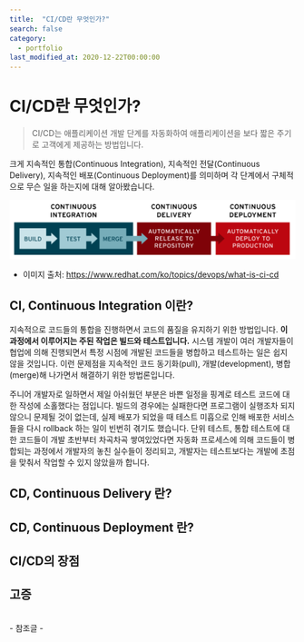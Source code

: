 ```yaml
---
title:  "CI/CD란 무엇인가?"
search: false
category: 
  - portfolio
last_modified_at: 2020-12-22T00:00:00
---
```


# CI/CD란 무엇인가?

> CI/CD는 애플리케이션 개발 단계를 자동화하여 애플리케이션을 보다 짧은 주기로 고객에게 제공하는 방법입니다.

크게 지속적인 통합(Continuous Integration), 지속적인 전달(Continuous Delivery), 지속적인 배포(Continuous Deployment)를 의미하며 
각 단계에서 구체적으로 무슨 일을 하는지에 대해 알아봤습니다.

![what-is-ci-cd-1](/images/what-is-ci-cd-1.PNG)
- 이미지 출처: <https://www.redhat.com/ko/topics/devops/what-is-ci-cd>

## CI, Continuous Integration 이란?
지속적으로 코드들의 통합을 진행하면서 코드의 품질을 유지하기 위한 방법입니다. **이 과정에서 이루어지는 주된 작업은 빌드와 테스트입니다.**
시스템 개발이 여러 개발자들이 협업에 의해 진행되면서 특정 시점에 개발된 코드들을 병합하고 테스트하는 일은 쉽지 않을 것입니다.
이런 문제점을 지속적인 코드 동기화(pull), 개발(development), 병합(merge)해 나가면서 해결하기 위한 방법론입니다.

주니어 개발자로 일하면서 제일 아쉬웠던 부분은 바쁜 일정을 핑계로 테스트 코드에 대한 작성에 소홀했다는 점입니다.
빌드의 경우에는 실패한다면 프로그램이 실행조차 되지 않으니 문제될 것이 없는데, 실제 배포가 되었을 때 테스트 미흡으로 인해 배포한 서비스들을 다시 rollback 하는 일이 빈번히 겪기도 했습니다.
단위 테스트, 통합 테스트에 대한 코드들이 개발 초반부터 차곡차곡 쌓여있었다면 
자동화 프로세스에 의해 코드들이 병합되는 과정에서 개발자의 놓친 실수들이 정리되고, 개발자는 테스트보다는 개발에 초점을 맞춰서 작업할 수 있지 않았을까 합니다.

## CD, Continuous Delivery 란?

## CD, Continuous Deployment 란?

## CI/CD의 장점

## 고증

<br>
- 참조글
  - <https://www.redhat.com/ko/topics/devops/what-is-ci-cd>